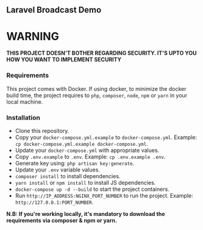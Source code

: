 Laravel Broadcast Demo
---

# WARNING
**THIS PROJECT DOESN'T BOTHER REGARDING SECURITY. IT'S UPTO YOU HOW YOU WANT TO IMPLEMENT SECURITY**

### Requirements
This project comes with Docker. If using docker, to minimize the docker build time, the project requires to `php`, `composer`, `node`, `npm` or `yarn` in your local machine.

### Installation
- Clone this repository.
- Copy your `docker-compose.yml.example` to `docker-compose.yml`. Example: `cp docker-compose.yml.example docker-compose.yml`.
- Update your `docker-compose.yml` with appropriate values.
- Copy `.env.example` to `.env`. Example: `cp .env.example .env`.
- Generate key using: `php artisan key:generate`.
- Update your `.env` variable values.
- `composer install` to install dependencies.
- `yarn install` or `npm install` to install JS dependencies.
- `docker-compose up -d --build` to start the project containers.
- Run `http://IP_ADDRESS:NGINX_PORT_NUMBER` to run the project. Example: `http://127.0.0.1:PORT_NUMBER`.

**N.B: If you're working locally, it's mandatory to download the requirements via composer & npm or yarn.**


